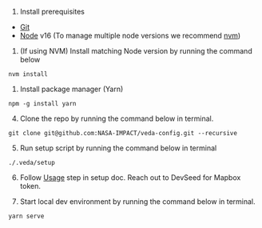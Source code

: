 1. Install prerequisites

- [Git](https://www.atlassian.com/git/tutorials/install-git)
- [Node](http://nodejs.org/) v16 (To manage multiple node versions we recommend [nvm](https://github.com/nvm-sh/nvm#installing-and-updating))

1. (If using NVM) Install matching Node version by running the command below
```
nvm install
```

1. Install package manager (Yarn)

```
npm -g install yarn
```

4. Clone the repo by running the command below in terminal.

```
git clone git@github.com:NASA-IMPACT/veda-config.git --recursive
```

5. Run setup script by running the command below in terminal

```
./.veda/setup
```

6. Follow [Usage](https://github.com/NASA-IMPACT/veda-config/blob/develop/docs/SETUP.md#usage) step  in setup doc. Reach out to DevSeed for Mapbox token. 
   
7. Start local dev environment by running the command below in terminal.
```
yarn serve
```
